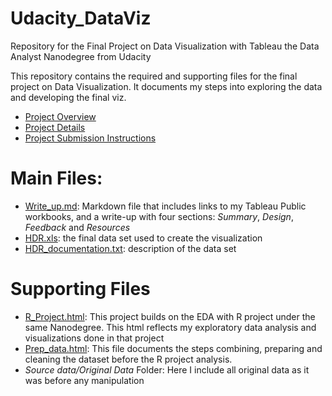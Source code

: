 # Udacity_DataViz
Repository for the Final Project on Data Visualization with Tableau the Data Analyst Nanodegree from Udacity

This repository contains the required and supporting files for the final project on Data Visualization. It documents my steps into exploring the data and developing the final viz.

* [Project Overview](Project\_Overview.md)
* [Project Details](Project\_Details.md)
* [Project Submission Instructions](Project\_Submission\_Instructions.md)

# Main Files:
* [Write\_up.md](Write\_up.md): Markdown file that includes links to my Tableau Public workbooks, and a write-up with four sections: *Summary*, *Design*, *Feedback* and *Resources*
* [HDR.xls](Source%20Data/HDR.xls): the final data set used to create the visualization
* [HDR\_documentation.txt](Source%20Data/HDR\_documentation.txt): description of the data set

# Supporting Files
* [R_Project.html](Source%20Data/R\_Project.html): This project builds on the EDA with R project under the same Nanodegree. This html reflects my exploratory data analysis and visualizations done in that project
* [Prep_data.html](Source%20Data/Prep\_data.html): This file documents the steps combining, preparing and cleaning the dataset before the R project analysis.
* _Source data/Original Data_  Folder: Here I include all original data as it was before any manipulation

 
